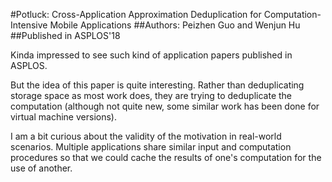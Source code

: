 #Potluck: Cross-Application Approximation Deduplication for Computation-Intensive Mobile Applications
##Authors: Peizhen Guo and Wenjun Hu
##Published in ASPLOS'18

Kinda impressed to see such kind of application papers published in ASPLOS. 

But the idea of this paper is quite interesting. Rather than deduplicating storage space as most work does, they are trying to deduplicate the computation (although not quite new, some similar work has been done for virtual machine versions). 

I am a bit curious about the validity of the motivation in real-world scenarios. Multiple applications share similar input and computation procedures so that we could cache the results of one's computation for the use of another. 